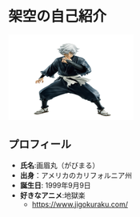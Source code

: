 # 架空の自己紹介

<img src="image.jpg" width="250" height="170">

## プロフィール
- **氏名**:画眉丸（がびまる）
- **出身**：アメリカのカリフォルニア州
- **誕生日**: 1999年9月9日
- **好きなアニメ**:地獄楽
  - https://www.jigokuraku.com/
